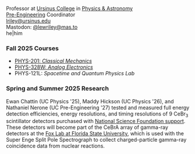 Professor at [Ursinus College](https://www.ursinus.edu) in [Physics & Astronomy](https://www.ursinus.edu/academics/physics-and-astronomy/)<BR />
[Pre-Engineering](https://www.ursinus.edu/academics/pre-engineering/) Coordinator<BR />
[lriley@ursinus.edu](mailto:lriley@ursinus.edu)<BR />
Mastodon: <a  rel="me" href="https://mas.to/@lewriley">@lewriley@mas.to</a><BR />
he|him

### Fall 2025 Courses
- [PHYS-201: *Classical Mechanics*](https://ursinus.instructure.com/courses/19886)
- [PHYS-328W: *Analog Electronics*](https://ursinus.instructure.com/courses/20580)
- PHYS-121L: *Spacetime and Quantum Physics Lab*

### Spring and Summer 2025 Research
Ewan Chattin (UC Physics '25), Maddy Hickson (UC Physics '26), and Nathaniel Nerone (UC Pre-Engineering '27) tested and measured full energy detection efficiencies, energy resolutions, and timing resolutions of 9 CeBr<SUB>3</SUB> scintillator detectors purchased with [National Science Foundation support](https://www.nsf.gov/awardsearch/showAward?AWD_ID=2405485). These detectors will become part of the CeBrA array of gamma-ray detectors at the [Fox Lab at Florida State University](http://fsunuc.physics.fsu.edu/research/fox_lab/), which is used with the Super Enge Split Pole Spectrograph to collect charged-particle gamma-ray coincidence data from nuclear reactions. 
